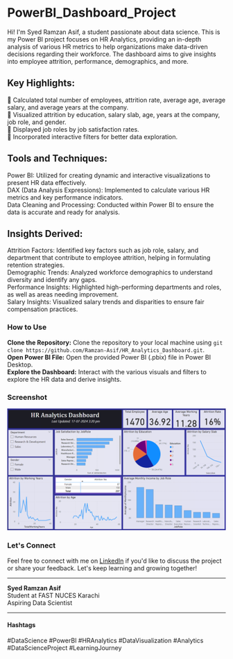 # PowerBI_Dashboard_Project
Hi! I'm Syed Ramzan Asif, a student passionate about data science. This is my Power BI project focuses on HR Analytics, providing an in-depth analysis of various HR metrics to help organizations make data-driven decisions regarding their workforce. The dashboard aims to give insights into employee attrition, performance, demographics, and more.

## Key Highlights:
🔹 Calculated total number of employees, attrition rate, average age, average salary, and average years at the company.  
🔹 Visualized attrition by education, salary slab, age, years at the company, job role, and gender.  
🔹 Displayed job roles by job satisfaction rates.  
🔹 Incorporated interactive filters for better data exploration.

## Tools and Techniques:
Power BI: Utilized for creating dynamic and interactive visualizations to present HR data effectively.<br>
DAX (Data Analysis Expressions): Implemented to calculate various HR metrics and key performance indicators.<br>
Data Cleaning and Processing: Conducted within Power BI to ensure the data is accurate and ready for analysis.

## Insights Derived:
Attrition Factors: Identified key factors such as job role, salary, and department that contribute to employee attrition, helping in formulating retention strategies.<br>
Demographic Trends: Analyzed workforce demographics to understand diversity and identify any gaps.<br>
Performance Insights: Highlighted high-performing departments and roles, as well as areas needing improvement.<br>
Salary Insights: Visualized salary trends and disparities to ensure fair compensation practices.

### How to Use
**Clone the Repository:** Clone the repository to your local machine using `git clone https://github.com/Ramzan-Asif/HR_Analytics_Dashboard.git`.<br>
**Open Power BI File:** Open the provided Power BI (.pbix) file in Power BI Desktop.<br>
**Explore the Dashboard:** Interact with the various visuals and filters to explore the HR data and derive insights.

### Screenshot

![Screenshot 2024-08-04 101822](https://github.com/Ramzan-Asif/Data-Analytics/blob/main/HR_Analytics_Dashboard/hr_dashboard.png?raw=true)

### Let's Connect
Feel free to connect with me on [LinkedIn](https://www.linkedin.com/in/ramzan-asif/) if you'd like to discuss the project or share your feedback. Let's keep learning and growing together!

---

**Syed Ramzan Asif**<br>
Student at FAST NUCES Karachi<br>
Aspiring Data Scientist

---

#### Hashtags
#DataScience #PowerBI #HRAnalytics #DataVisualization #Analytics #DataScienceProject #LearningJourney

